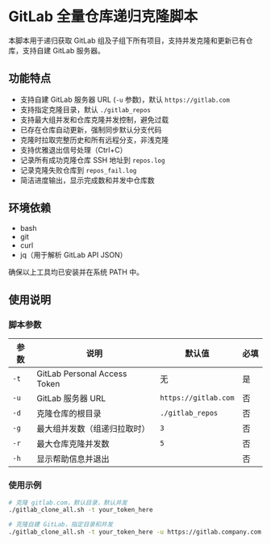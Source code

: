 # GitLab 全量仓库递归克隆脚本

本脚本用于递归获取 GitLab 组及子组下所有项目，支持并发克隆和更新已有仓库，支持自建 GitLab 服务器。

## 功能特点

- 支持自建 GitLab 服务器 URL (`-u` 参数)，默认 `https://gitlab.com`
- 支持指定克隆目录，默认 `./gitlab_repos`
- 支持最大组并发和仓库克隆并发控制，避免过载
- 已存在仓库自动更新，强制同步默认分支代码
- 克隆时拉取完整历史和所有远程分支，非浅克隆
- 支持优雅退出信号处理（Ctrl+C）
- 记录所有成功克隆仓库 SSH 地址到 `repos.log`
- 记录克隆失败仓库到 `repos_fail.log`
- 简洁进度输出，显示完成数和并发中仓库数

## 环境依赖

- bash
- git
- curl
- jq（用于解析 GitLab API JSON）

确保以上工具均已安装并在系统 PATH 中。

## 使用说明

### 脚本参数

| 参数         | 说明                                         | 默认值                  | 必填    |
|--------------|----------------------------------------------|-------------------------|---------|
| `-t`         | GitLab Personal Access Token                  | 无                      | 是      |
| `-u`         | GitLab 服务器 URL                             | `https://gitlab.com`    | 否      |
| `-d`         | 克隆仓库的根目录                             | `./gitlab_repos`        | 否      |
| `-g`         | 最大组并发数（组递归拉取时）                 | `3`                     | 否      |
| `-r`         | 最大仓库克隆并发数                           | `5`                     | 否      |
| `-h`         | 显示帮助信息并退出                           |                         | 否      |

### 使用示例

```bash
# 克隆 gitlab.com，默认目录，默认并发
./gitlab_clone_all.sh -t your_token_here

# 克隆自建 GitLab，指定目录和并发
./gitlab_clone_all.sh -t your_token_here -u https://gitlab.company.com -d /data/repos -g 4 -r 8
